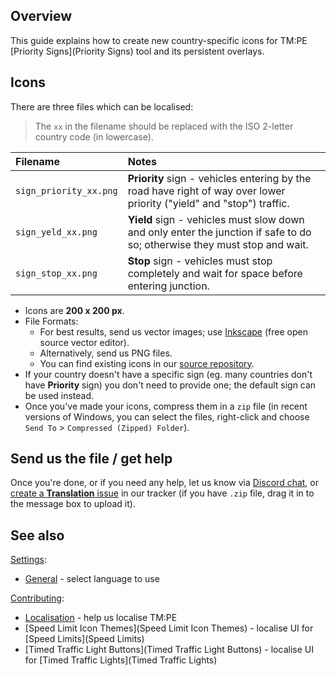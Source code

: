 ## Overview

This guide explains how to create new country-specific icons for TM:PE [Priority Signs](Priority Signs) tool and its persistent overlays.

## Icons

There are three files which can be localised:

> The `xx` in the filename should be replaced with the ISO 2-letter country code (in lowercase).

|Filename|Notes|
|:---|:---|
|`sign_priority_xx.png`|**Priority** sign - vehicles entering by the road have right of way over lower priority ("yield" and "stop") traffic.|
|`sign_yeld_xx.png`|**Yield** sign - vehicles must slow down and only enter the junction if safe to do so; otherwise they must stop and wait.|
|`sign_stop_xx.png`|**Stop** sign - vehicles must stop completely and wait for space before entering junction.|

* Icons are **200 x 200 px**.
* File Formats:
    * For best results, send us vector images; use [Inkscape](https://inkscape.org/) (free open source vector editor).
    * Alternatively, send us PNG files.
    * You can find existing icons in our [source repository](https://github.com/CitiesSkylinesMods/TMPE/tree/master/TLM/TLM/Resources/RoadUI).
* If your country doesn't have a specific sign (eg. many countries don't have **Priority** sign) you don't need to provide one; the default sign can be used instead.
* Once you've made your icons, compress them in a `zip` file (in recent versions of Windows, you can select the files, right-click and choose `Send To` > `Compressed (Zipped) Folder`).

## Send us the file / get help

Once you're done, or if you need any help, let us know via [Discord chat](https://discord.gg/faKUnST), or [create a **Translation** issue](https://github.com/CitiesSkylinesMods/TMPE/issues/new/choose) in our tracker (if you have `.zip` file, drag it in to the message box to upload it).

## See also

[Settings](Settings):

* [General](General) - select language to use

[Contributing](Contributing):

* [Localisation](Localisation) - help us localise TM:PE
* [Speed Limit Icon Themes](Speed Limit Icon Themes) - localise UI for [Speed Limits](Speed Limits)
* [Timed Traffic Light Buttons](Timed Traffic Light Buttons) - localise UI for [Timed Traffic Lights](Timed Traffic Lights)